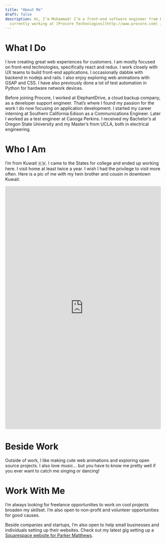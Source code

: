 ```yaml
---
title: "About Me"
draft: false
description: Hi, I’m Mohammad! I’m a front-end software engineer from Kuwait, 
  currently working at [Procore Technologies](http://www.procore.com) in lovely Santa Barbara.
---
```


# What I Do

I love creating great web experiences for customers. I am mostly focused on front-end technologies, specifically react and redux. I work closely with UX teams to build front-end applications. I occasionally dabble with backend in nodejs and rails. I also enjoy exploring web animations with GSAP and CSS. I have also previously done a lot of test automation in Python for hardware network devices. 

Before joining Procore, I worked at ElephantDrive, a cloud backup company, as a developer support engineer. That’s where I found my passion for the work I do now focusing on application development.  I started my career interning at Southern California Edison as a Communications Engineer. Later I worked as a test engineer at Canoga Perkins. I received my Bachelor’s at Oregon State University and my Master’s from UCLA, both in electrical engineering.

# Who I Am

I’m from Kuwait 🇰🇼. I came to the States for college and ended up working here. I visit home at least twice a year. I wish I had the privilege to visit more often. Here is a pic of me with my twin brother and cousin in downtown Kuwait.

<iframe class="instagram-media instagram-media-rendered" id="instagram-embed-0" src="https://www.instagram.com/p/BdVbFwvH3sD/embed/captioned/?cr=1&amp;v=9&amp;wp=1100" allowtransparency="true" frameborder="0" height="782" data-instgrm-payload-id="instagram-media-payload-0" scrolling="no" style="background: white; max-width: 658px; width: calc(100% - 2px); border-radius: 3px; border: 1px solid rgb(219, 219, 219); box-shadow: none; display: block; margin: 0px 0px 12px; min-width: 326px; padding: 0px;"></iframe>


# Beside Work

Outside of work, I like making cute web animations and exploring open source projects. I also love music… but you have to know me pretty well if you ever want to catch me singing or dancing!

# Work With Me

I’m always looking for freelance opportunities to work on cool projects broaden my skillset. I’m also open to non-profit and volunteer opportunities for good causes.

Beside companies and startups, I’m also open to help small businesses and individuals setting up their websites. Check out my latest gig setting up a [Squarespace website for Parker Matthews](https://www.officialparkermatthews.com/). 
